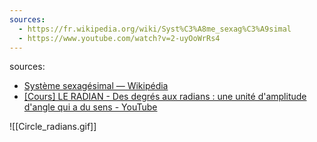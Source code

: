 ```yaml
---
sources:
  - https://fr.wikipedia.org/wiki/Syst%C3%A8me_sexag%C3%A9simal
  - https://www.youtube.com/watch?v=2-uyOoWrRs4
---
```

sources:
- [Système sexagésimal — Wikipédia](https://fr.wikipedia.org/wiki/Syst%C3%A8me_sexag%C3%A9simal)
- [\[Cours\] LE RADIAN - Des degrés aux radians : une unité d'amplitude d'angle qui a du sens - YouTube](https://www.youtube.com/watch?v=2-uyOoWrRs4)

![[Circle_radians.gif]]
